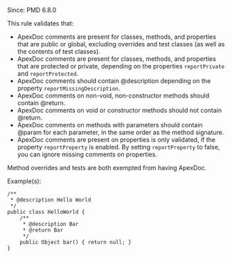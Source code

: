 Since: PMD 6.8.0

This rule validates that:

*   ApexDoc comments are present for classes, methods, and properties that are public or global, excluding
    overrides and test classes (as well as the contents of test classes).
*   ApexDoc comments are present for classes, methods, and properties that are protected or private, depending
    on the properties `reportPrivate` and `reportProtected`.
*   ApexDoc comments should contain @description depending on the property `reportMissingDescription`.
*   ApexDoc comments on non-void, non-constructor methods should contain @return.
*   ApexDoc comments on void or constructor methods should not contain @return.
*   ApexDoc comments on methods with parameters should contain @param for each parameter, in the same
    order as the method signature.
*   ApexDoc comments are present on properties is only validated, if the property `reportProperty` is enabled.
    By setting `reportProperty` to false, you can ignore missing comments on properties.

Method overrides and tests are both exempted from having ApexDoc.

Example(s):
```
/**
 * @description Hello World
 */
public class HelloWorld {
    /**
     * @description Bar
     * @return Bar
     */
    public Object bar() { return null; }
}
```

